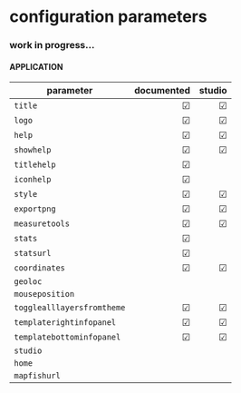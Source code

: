 ﻿# configuration parameters

### work in progress...

#### APPLICATION

parameter |  documented | studio
--------|--------:|------------:
`title` | &#9745; | &#9745;
`logo` | &#9745; | &#9745;
`help` | &#9745; | &#9745;
`showhelp` | &#9745; | &#9745;
`titlehelp` | &#9745; |
`iconhelp` | &#9745; |
`style` | &#9745; | &#9745;
`exportpng` | &#9745; | &#9745;
`measuretools` | &#9745; | &#9745;
`stats` | &#9745; |
`statsurl` | &#9745; |
`coordinates` | &#9745; | &#9745;
`geoloc` | |
`mouseposition` | |
`togglealllayersfromtheme` | &#9745; | &#9745;
`templaterightinfopanel` | &#9745; | &#9745;
`templatebottominfopanel` | &#9745; | &#9745;
`studio` | |
`home` | |
`mapfishurl` | |
